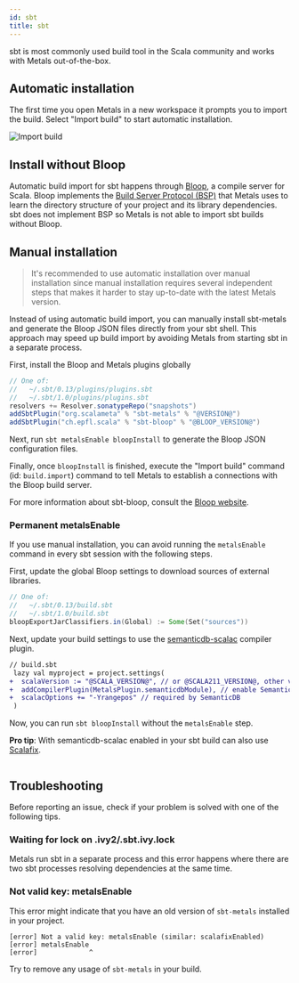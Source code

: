 ```yaml
---
id: sbt
title: sbt
---
```


sbt is most commonly used build tool in the Scala community and works with
Metals out-of-the-box.

## Automatic installation

The first time you open Metals in a new workspace it prompts you to import the
build. Select "Import build" to start automatic installation.

![Import build](https://i.imgur.com/t5RJ3q6.png)

## Install without Bloop

Automatic build import for sbt happens through
[Bloop](https://scalacenter.github.io/bloop/), a compile server for Scala. Bloop
implements the
[Build Server Protocol (BSP)](https://github.com/scalacenter/bsp/blob/master/docs/bsp.md)
that Metals uses to learn the directory structure of your project and its
library dependencies. sbt does not implement BSP so Metals is not able to import
sbt builds without Bloop.

## Manual installation

> It's recommended to use automatic installation over manual installation since
> manual installation requires several independent steps that makes it harder to
> stay up-to-date with the latest Metals version.

Instead of using automatic build import, you can manually install sbt-metals and
generate the Bloop JSON files directly from your sbt shell. This approach may
speed up build import by avoiding Metals from starting sbt in a separate
process.

First, install the Bloop and Metals plugins globally

```scala
// One of:
//   ~/.sbt/0.13/plugins/plugins.sbt
//   ~/.sbt/1.0/plugins/plugins.sbt
resolvers += Resolver.sonatypeRepo("snapshots")
addSbtPlugin("org.scalameta" % "sbt-metals" % "@VERSION@")
addSbtPlugin("ch.epfl.scala" % "sbt-bloop" % "@BLOOP_VERSION@")
```

Next, run `sbt metalsEnable bloopInstall` to generate the Bloop JSON
configuration files.

Finally, once `bloopInstall` is finished, execute the "Import build" command
(id: `build.import`) command to tell Metals to establish a connections with the
Bloop build server.

For more information about sbt-bloop, consult the
[Bloop website](https://scalacenter.github.io/bloop/docs/build-tools/sbt).

### Permanent metalsEnable

If you use manual installation, you can avoid running the `metalsEnable` command
in every sbt session with the following steps.

First, update the global Bloop settings to download sources of external
libraries.

```scala
// One of:
//   ~/.sbt/0.13/build.sbt
//   ~/.sbt/1.0/build.sbt
bloopExportJarClassifiers.in(Global) := Some(Set("sources"))
```

Next, update your build settings to use the
[semanticdb-scalac](https://scalameta.org/docs/semanticdb/guide.html) compiler
plugin.

```diff
// build.sbt
 lazy val myproject = project.settings(
+  scalaVersion := "@SCALA_VERSION@", // or @SCALA211_VERSION@, other versions are not supported.
+  addCompilerPlugin(MetalsPlugin.semanticdbModule), // enable SemanticDB
+  scalacOptions += "-Yrangepos" // required by SemanticDB
 )
```

Now, you can run `sbt bloopInstall` without the `metalsEnable` step.

**Pro tip**: With semanticdb-scalac enabled in your sbt build can also use
[Scalafix](https://scalacenter.github.io/scalafix).

```scala mdoc:custom-bloop

```

## Troubleshooting

Before reporting an issue, check if your problem is solved with one of the
following tips.

### Waiting for lock on .ivy2/.sbt.ivy.lock

Metals run sbt in a separate process and this error happens where there are two
sbt processes resolving dependencies at the same time.

### Not valid key: metalsEnable

This error might indicate that you have an old version of `sbt-metals` installed
in your project.

```
[error] Not a valid key: metalsEnable (similar: scalafixEnabled)
[error] metalsEnable
[error]             ^
```

Try to remove any usage of `sbt-metals` in your build.
